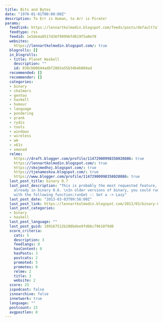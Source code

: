 ```yaml
---
title: Bits and Bytes
date: "1970-01-01T00:00:00Z"
description: To Err is Human, to Arr is Pirate!
params:
  feedlink: https://lennartkolmodin.blogspot.com/feeds/posts/default?alt=rss
  feedtype: rss
  feedid: 1e5de4a0517d36f9999bfd819f5a0e70
  websites:
    https://lennartkolmodin.blogspot.com/: true
  blogrolls: []
  in_blogrolls:
  - title: Planet Haskell
    description: ""
    id: 038cb00644adbf2883a55b34b4b804ad
  recommended: []
  recommender: []
  categories:
  - binary
  - chalmers
  - gentoo
  - haskell
  - humour
  - language
  - pondering
  - prank
  - rydis
  - tools
  - windows
  - wireless
  - wm
  - x61s
  - xmonad
  relme:
    https://draft.blogger.com/profile/11472900998358020886: true
    https://lennartkolmodin.blogspot.com/: true
    https://skojmedhoj.blogspot.com/: true
    https://tjenamoskva.blogspot.com/: true
    https://www.blogger.com/profile/11472900998358020886: true
  last_post_title: binary 0.7
  last_post_description: "This is probably the most requested feature, and was introduced
    already in binary 0.6. \nIn older versions of binary, you could run the Get monad
    with the following function:runGet :: Get a -> Lazy"
  last_post_date: "2013-03-03T09:56:00Z"
  last_post_link: https://lennartkolmodin.blogspot.com/2013/03/binary-07.html
  last_post_categories:
  - binary
  - haskell
  last_post_language: ""
  last_post_guid: 199167512b288bdee9fd66c79618f9d8
  score_criteria:
    cats: 5
    description: 3
    feedlangs: 0
    hasContent: 0
    hasPosts: 3
    postcats: 2
    promoted: 5
    promotes: 0
    relme: 2
    title: 3
    website: 2
  score: 25
  ispodcast: false
  isnoarchive: false
  innetwork: true
  language: ""
  postcount: 15
  avgpostlen: 0
---
```

